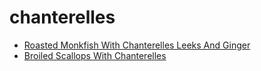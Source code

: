 # chanterelles

 * [Roasted Monkfish With Chanterelles Leeks And Ginger](index/r/roasted-monkfish-with-chanterelles-leeks-and-ginger-13631.json)
 * [Broiled Scallops With Chanterelles](index/b/broiled-scallops-with-chanterelles.json)
